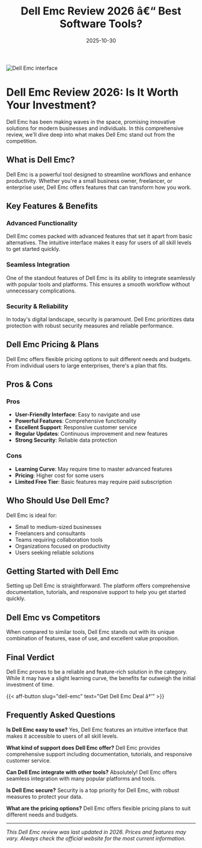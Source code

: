 ﻿---
title: "Dell Emc Review 2026 â€“ Best Software Tools?"
date: 2025-10-30
draft: false
rating: 4.8
category: "Software Tools"
tags: ["software-tools", "review", "2026"]
description: "Comprehensive Dell Emc review 2026. Discover if this  tool is the best choice for your needs."
keywords: "dell-emc, Dell Emc, review, software tools, 2026, best software tools"
image: "https://images.unsplash.com/photo-1555949963-aa79dcee981c?w=800&h=400&fit=crop&crop=center"
---

![Dell Emc interface](https://images.unsplash.com/photo-1555949963-aa79dcee981c?w=800&h=400&fit=crop&crop=center)

# Dell Emc Review 2026: Is It Worth Your Investment?

Dell Emc has been making waves in the  space, promising innovative solutions for modern businesses and individuals. In this comprehensive review, we'll dive deep into what makes Dell Emc stand out from the competition.

## What is Dell Emc?

Dell Emc is a powerful  tool designed to streamline workflows and enhance productivity. Whether you're a small business owner, freelancer, or enterprise user, Dell Emc offers features that can transform how you work.

## Key Features & Benefits

### Advanced Functionality
Dell Emc comes packed with advanced features that set it apart from basic alternatives. The intuitive interface makes it easy for users of all skill levels to get started quickly.

### Seamless Integration
One of the standout features of Dell Emc is its ability to integrate seamlessly with popular tools and platforms. This ensures a smooth workflow without unnecessary complications.

### Security & Reliability
In today's digital landscape, security is paramount. Dell Emc prioritizes data protection with robust security measures and reliable performance.

## Dell Emc Pricing & Plans

Dell Emc offers flexible pricing options to suit different needs and budgets. From individual users to large enterprises, there's a plan that fits.

## Pros & Cons

### Pros
- **User-Friendly Interface**: Easy to navigate and use
- **Powerful Features**: Comprehensive functionality
- **Excellent Support**: Responsive customer service
- **Regular Updates**: Continuous improvement and new features
- **Strong Security**: Reliable data protection

### Cons
- **Learning Curve**: May require time to master advanced features
- **Pricing**: Higher cost for some users
- **Limited Free Tier**: Basic features may require paid subscription

## Who Should Use Dell Emc?

Dell Emc is ideal for:
- Small to medium-sized businesses
- Freelancers and consultants
- Teams requiring collaboration tools
- Organizations focused on productivity
- Users seeking reliable  solutions

## Getting Started with Dell Emc

Setting up Dell Emc is straightforward. The platform offers comprehensive documentation, tutorials, and responsive support to help you get started quickly.

## Dell Emc vs Competitors

When compared to similar tools, Dell Emc stands out with its unique combination of features, ease of use, and excellent value proposition.

## Final Verdict

Dell Emc proves to be a reliable and feature-rich solution in the  category. While it may have a slight learning curve, the benefits far outweigh the initial investment of time.

{{< aff-button slug="dell-emc" text="Get Dell Emc Deal â†’" >}}

## Frequently Asked Questions

**Is Dell Emc easy to use?**
Yes, Dell Emc features an intuitive interface that makes it accessible to users of all skill levels.

**What kind of support does Dell Emc offer?**
Dell Emc provides comprehensive support including documentation, tutorials, and responsive customer service.

**Can Dell Emc integrate with other tools?**
Absolutely! Dell Emc offers seamless integration with many popular platforms and tools.

**Is Dell Emc secure?**
Security is a top priority for Dell Emc, with robust measures to protect your data.

**What are the pricing options?**
Dell Emc offers flexible pricing plans to suit different needs and budgets.

---

*This Dell Emc review was last updated in 2026. Prices and features may vary. Always check the official website for the most current information.*
